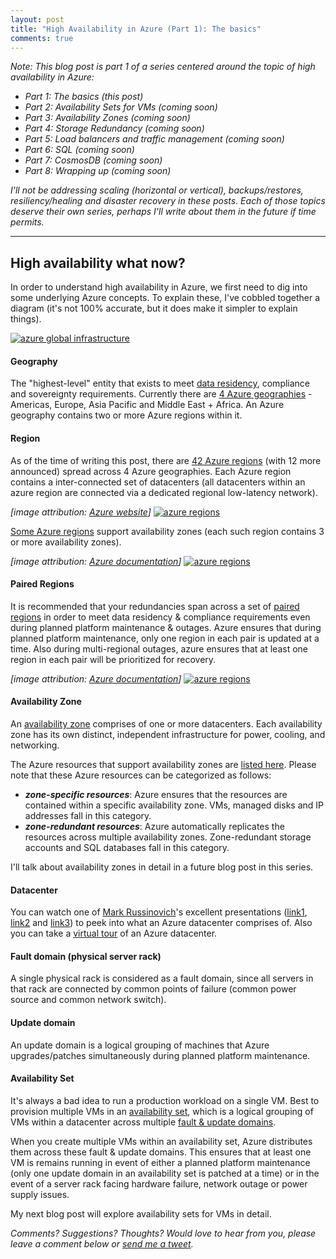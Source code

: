 ```yaml
---
layout: post
title: "High Availability in Azure (Part 1): The basics"
comments: true
---
```

_Note: This blog post is part 1 of a series centered around the topic of high availability in Azure:_

* _Part 1: The basics (this post)_
* _Part 2: Availability Sets for VMs (coming soon)_
* _Part 3: Availability Zones (coming soon)_
* _Part 4: Storage Redundancy (coming soon)_
* _Part 5: Load balancers and traffic management (coming soon)_
* _Part 6: SQL (coming soon)_
* _Part 7: CosmosDB (coming soon)_
* _Part 8: Wrapping up (coming soon)_

_I'll not be addressing scaling (horizontal or vertical), backups/restores, resiliency/healing and disaster recovery in these posts. Each of those topics deserve their own series, perhaps I'll write about them in the future if time permits._

-----

## High availability what now?

In order to understand high availability in Azure, we first need to dig into some underlying Azure concepts. To explain these, I've cobbled together a diagram (it's not 100% accurate, but it does make it simpler to explain things).

[![azure global infrastructure](../../../images/04-azure-global-infra.jpg)](../../../images/04-azure-global-infra.jpg)

#### Geography

The "highest-level" entity that exists to meet [data residency](https://azuredatacentermap.azurewebsites.net/), compliance and sovereignty requirements. Currently there are [4 Azure geographies](https://azure.microsoft.com/en-us/global-infrastructure/geographies/) - Americas, Europe, Asia Pacific and Middle East + Africa. An Azure geography contains two or more Azure regions within it.

#### Region

As of the time of writing this post, there are [42 Azure regions](https://azure.microsoft.com/en-us/global-infrastructure/regions/) (with 12 more announced) spread across 4 Azure geographies. Each Azure region contains a inter-connected set of datacenters (all datacenters within an azure region are connected via a dedicated regional low-latency network).

_[image attribution: [Azure website](https://azure.microsoft.com/en-us/global-infrastructure/regions/)]_
[![azure regions](../../../images/01-azure-regions.jpg)](https://azure.microsoft.com/en-us/global-infrastructure/regions/)

[Some Azure regions](https://docs.microsoft.com/en-us/azure/availability-zones/az-overview#regions-that-support-availability-zones) support availability zones (each such region contains 3 or more availability zones).

_[image attribution: [Azure documentation](https://docs.microsoft.com/en-us/azure/availability-zones/az-overview)]_
[![azure regions](../../../images/02-azure-availability-zones.jpg)](https://docs.microsoft.com/en-us/azure/availability-zones/az-overview)

#### Paired Regions

It is recommended that your redundancies span across a set of [paired regions](https://docs.microsoft.com/en-us/azure/best-practices-availability-paired-regions) in order to meet data residency & compliance requirements even during planned platform maintenance & outages. Azure ensures that during planned platform maintenance, only one region in each pair is updated at a time. Also during multi-regional outages, azure ensures that at least one region in each pair will be prioritized for recovery.

_[image attribution: [Azure documentation](https://docs.microsoft.com/en-us/azure/best-practices-availability-paired-regions)]_
[![azure regions](../../../images/03-azure-paired-regions.jpg)](https://docs.microsoft.com/en-us/azure/best-practices-availability-paired-regions)

#### Availability Zone

An [availability zone](https://docs.microsoft.com/en-us/azure/availability-zones/az-overview) comprises of one or more datacenters. Each availability zone has its own distinct, independent infrastructure for power, cooling, and networking.

The Azure resources that support availability zones are [listed here](https://docs.microsoft.com/en-us/azure/availability-zones/az-overview#services-that-support-availability-zones). Please note that these Azure resources can be categorized as follows:

* _**zone-specific resources**_: Azure ensures that the resources are contained within a specific availability zone. VMs, managed disks and IP addresses fall in this category.
* _**zone-redundant resources**_: Azure automatically replicates the resources across multiple availability zones. Zone-redundant storage accounts and SQL databases fall in this category.

I'll talk about availability zones in detail in a future blog post in this series.

#### Datacenter

You can watch one of [Mark Russinovich](https://twitter.com/markrussinovich)'s excellent presentations ([link1](https://www.youtube.com/watch?v=D8hMu4jJAwo), [link2](https://www.youtube.com/watch?v=m7I8ANssACk) and [link3](https://www.youtube.com/watch?v=t3Vo37V9oU8)) to peek into what an Azure datacenter comprises of. Also you can take a [virtual tour](https://cloud-platform-assets.azurewebsites.net/datacenter/index.html) of an Azure datacenter.

#### Fault domain (physical server rack)

A single physical rack is considered as a fault domain, since all servers in that rack are connected by common points of failure (common power source and common network switch).

#### Update domain

An update domain is a logical grouping of machines that Azure upgrades/patches simultaneously during planned platform maintenance.

#### Availability Set

It's always a bad idea to run a production workload on a single VM. Best to provision multiple VMs in an [availability set](https://docs.microsoft.com/en-us/azure/virtual-machines/windows/regions-and-availability#availability-sets), which is a logical grouping of VMs within a datacenter across multiple [fault & update domains](https://docs.microsoft.com/en-us/azure/virtual-machines/windows/regions-and-availability#fault-domains).

When you create multiple VMs within an availability set, Azure distributes them across these fault & update domains. This ensures that at least one VM is remains running in event of either a planned platform maintenance (only one update domain in an availability set is patched at a time) or in the event of a server rack facing hardware failure, network outage or power supply issues.

My next blog post will explore availability sets for VMs in detail.

_Comments? Suggestions? Thoughts? Would love to hear from you, please leave a comment below or [send me a tweet]({{site.author.twitter}})._